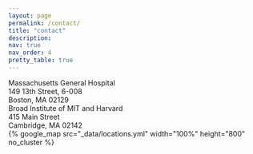 ```yaml
---
layout: page
permalink: /contact/
title: "contact"
description:
nav: true
nav_order: 4
pretty_table: true
---
```


<div class="container">
  <div class="row">
    <div class="col">
      Massachusetts General Hospital<br>
      149 13th Street, 6-008<br>
      Boston, MA 02129 
    </div>
    <div class="col">
      Broad Institute of MIT and Harvard<br>
      415 Main Street<br>
      Cambridge, MA 02142
    </div>
  </div>
  <div class="row">
  </div>
  <div class="row">
    <div class="col">{% google_map src="_data/locations.yml" width="100%" height="800" no_cluster %}</div>
  </div>
</div>
